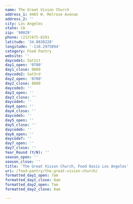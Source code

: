 ```yaml
---
name: The Great Vision Church
address_1: 4465 W. Melrose Avenue
address_2: ''
city: Los Angeles
state: CA
zip: '90029'
phone: (213)675-8291
latitude: '34.0838228'
longitude: '-118.2975894'
category: Food Pantry
website: ''
daycode1: Sat1st
day1_open: '0700'
day1_close: 0800
daycode2: Sat3rd
day2_open: '0700'
day2_close: 0800
daycode3: ''
day3_open: ''
day3_close: ''
daycode4: ''
day4_open: ''
day4_close: ''
daycode5: ''
day5_open: ''
day5_close: ''
daycode6: ''
day6_open: ''
daycode7: ''
day7_open: ''
day7_close: ''
Year_Round (Y/N): ''
season_open: ''
season_close: ''
title: 'The Great Vision Church, Food Oasis Los Angeles'
uri: /food-pantry/the-great-vision-church/
formatted_day1_open: 7am
formatted_day1_close: 8am
formatted_day2_open: 7am
formatted_day2_close: 8am

---
```

